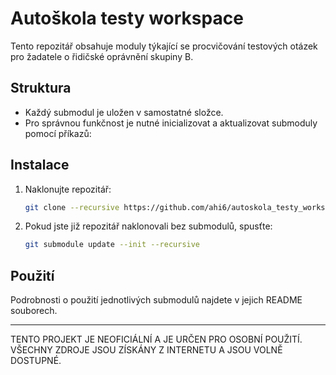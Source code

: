 # Autoškola testy workspace

Tento repozitář obsahuje moduly týkající se procvičování testových otázek pro žadatele o řidičské oprávnění skupiny B. 

## Struktura

- Každý submodul je uložen v samostatné složce.
- Pro správnou funkčnost je nutné inicializovat a aktualizovat submoduly pomocí příkazů:

## Instalace

1. Naklonujte repozitář:
    ```bash
    git clone --recursive https://github.com/ahi6/autoskola_testy_workspace
    ```
2. Pokud jste již repozitář naklonovali bez submodulů, spusťte:
    ```bash
    git submodule update --init --recursive
    ```

## Použití

Podrobnosti o použití jednotlivých submodulů najdete v jejich README souborech.

---

TENTO PROJEKT JE NEOFICIÁLNÍ A JE URČEN PRO OSOBNÍ POUŽITÍ. VŠECHNY ZDROJE JSOU ZÍSKÁNY Z INTERNETU A JSOU VOLNĚ DOSTUPNÉ.